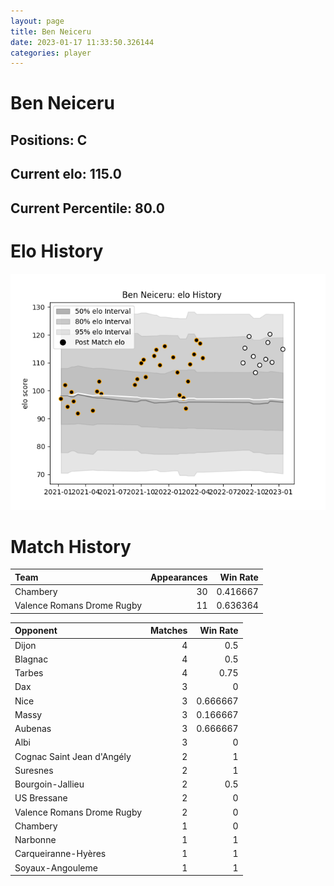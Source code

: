 ```yaml
---  
layout: page  
title: Ben Neiceru  
date: 2023-01-17 11:33:50.326144  
categories: player  
---
```

# Ben Neiceru

## Positions: C

## Current elo: 115.0

## Current Percentile: 80.0

# Elo History


![elo history](history_BenNeiceru.png)
# Match History


| Team                       |   Appearances |   Win Rate |
|:---------------------------|--------------:|-----------:|
| Chambery                   |            30 |   0.416667 |
| Valence Romans Drome Rugby |            11 |   0.636364 |

| Opponent                   |   Matches |   Win Rate |
|:---------------------------|----------:|-----------:|
| Dijon                      |         4 |   0.5      |
| Blagnac                    |         4 |   0.5      |
| Tarbes                     |         4 |   0.75     |
| Dax                        |         3 |   0        |
| Nice                       |         3 |   0.666667 |
| Massy                      |         3 |   0.166667 |
| Aubenas                    |         3 |   0.666667 |
| Albi                       |         3 |   0        |
| Cognac Saint Jean d'Angély |         2 |   1        |
| Suresnes                   |         2 |   1        |
| Bourgoin-Jallieu           |         2 |   0.5      |
| US Bressane                |         2 |   0        |
| Valence Romans Drome Rugby |         2 |   0        |
| Chambery                   |         1 |   0        |
| Narbonne                   |         1 |   1        |
| Carqueiranne-Hyères        |         1 |   1        |
| Soyaux-Angouleme           |         1 |   1        |